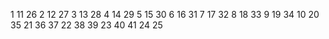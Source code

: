 1 11 26
2 12 27
3 13 28
4 14 29
5 15 30
6 16 31
7 17 32
8 18 33
9 19 34
10 20 35
21 36 37
22 38 39
23 40 41
24 
25
